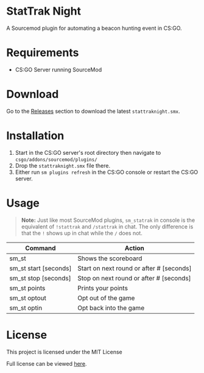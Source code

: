 # StatTrak Night

A Sourcemod plugin for automating a beacon hunting event in CS:GO.

# Requirements

- CS:GO Server running SourceMod

# Download

Go to the [Releases](https://github.com/purplg/StatTrakNight/releases) section to download the latest `stattraknight.smx`.

# Installation

1. Start in the CS:GO server's root directory then navigate to `csgo/addons/sourcemod/plugins/`
2. Drop the `stattraknight.smx` file there.
3. Either run `sm plugins refresh` in the CS:GO console or restart the CS:GO server.

# Usage

> **Note:** Just like most SourceMod plugins, `sm_statrak` in console is the equivalent of `!stattrak` and `/stattrak` in chat. The only difference is that the `!` shows up in chat while the `/` does not.

| Command               | Action                                    |
|-----------------------|-------------------------------------------|
| sm_st                 | Shows the scoreboard                      |
| sm_st start [seconds]	| Start on next round or after # [seconds]	|
| sm_st stop [seconds]	| Stop on next round or after # [seconds]   |
| sm_st points          | Prints your points                        |
| sm_st optout          | Opt out of the game                       |
| sm_st optin           | Opt back into the game                    |

# License

This project is licensed under the MIT License

Full license can be viewed [here](LICENSE).
